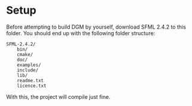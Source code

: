 # Setup

Before attempting to build DGM by yourself, download SFML 2.4.2 to this folder. You should end up
with the following folder structure:
```
SFML-2.4.2/
	bin/
	cmake/
	doc/
	examples/
	include/
	lib/
	readme.txt
	licence.txt
```

With this, the project will compile just fine.